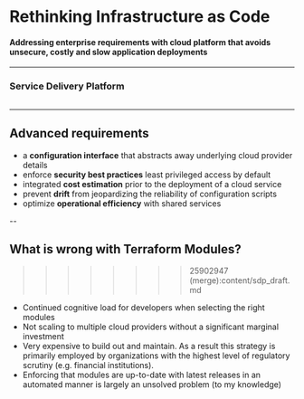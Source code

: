 # Rethinking Infrastructure as Code

#### Addressing enterprise requirements with cloud platform that avoids unsecure, costly and slow application deployments

<!-- .slide: data-transition="slide" data-background="#5D1D2E" data-background-transition="zoom" -->

---

### Service Delivery Platform

<img data-src="content/pictures/sdp-platform.svg">

<!-- .slide: data-transition="slide" data-background="#5D1D2E" data-background-transition="zoom" -->

---

## Advanced requirements
* a **configuration interface** that abstracts away underlying cloud provider details
* enforce **security best practices** least privileged access by default
* integrated **cost estimation** prior to the deployment of a cloud service
* prevent **drift** from jeopardizing the reliability of configuration scripts
* optimize **operational efficiency** with shared services 

<!-- .slide: data-transition="slide" data-background="#997929" data-background-transition="zoom" -->

--

## What is wrong with Terraform Modules?
>>>>>>>> 25902947 (merge):content/sdp_draft.md
* Continued cognitive load for developers when selecting the right modules
* Not scaling to multiple cloud providers without a significant marginal investment
* Very expensive to build out and maintain. As a result this strategy is primarily employed by organizations with the highest level of regulatory scrutiny (e.g. financial institutions).
* Enforcing that modules are up-to-date with latest releases in an automated manner is largely an unsolved problem (to my knowledge)

<!-- .slide: data-transition="slide" data-background="#997929" data-background-transition="zoom" -->
